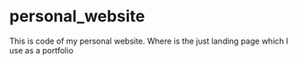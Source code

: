 # personal_website
This is code of my personal website. Where is the just landing page which I use as a portfolio
